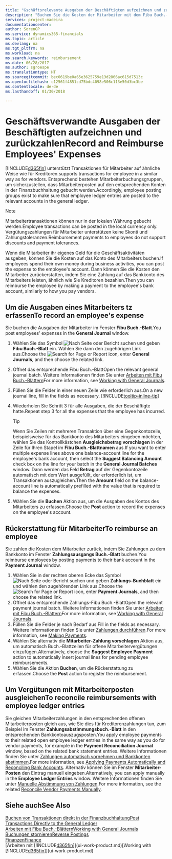```yaml
---
title: "Gschäftsrelevante Ausgaben der Beschäftigten aufzeichnen und zurückzahlen | Microsoft Docs"
description: "Buchen Sie die Kosten der Mitarbeiter mit dem Fibu Buch.-Blatt zu dem Konto und buchen Sie später die Zahlung an das Bankkonto des Mitarbeiters, dem die geschäftsverwandten Ausgaben zurückzuerstatten sind."
services: project-madeira
documentationcenter: 
author: SorenGP
ms.service: dynamics365-financials
ms.topic: article
ms.devlang: na
ms.tgt_pltfrm: na
ms.workload: na
ms.search.keywords: reimbursement
ms.date: 06/28/2017
ms.author: sgroespe
ms.translationtype: HT
ms.sourcegitcommit: bec0619be0a65e3625759e13d2866ac615d7513c
ms.openlocfilehash: c12561f4851cd75bdc4098e506c113e50d3bc3be
ms.contentlocale: de-de
ms.lasthandoff: 01/30/2018

---
```

# <a name="record-and-reimburse-employees-expenses"></a><span data-ttu-id="45b3e-103">Geschäftsverwandte Ausgaben der Beschäftigten aufzeichnen und zurückzahlen</span><span class="sxs-lookup"><span data-stu-id="45b3e-103">Record and Reimburse Employees' Expenses</span></span>
[!INCLUDE[d365fin](includes/d365fin_md.md)] <span data-ttu-id="45b3e-104"> unterstützt Transaktionen für Mitarbeiter auf ähnliche Weise wie für Kreditoren.</span><span class="sxs-lookup"><span data-stu-id="45b3e-104">supports transactions for employee in a similar way as for vendors.</span></span> <span data-ttu-id="45b3e-105">Entsprechend bestehen Mitarbeiterbuchungsgruppen, um sicherzustellen, dass Mitarbeiterposten auf den entsprechenden Konten in der Finanzbuchhaltung gebucht werden.</span><span class="sxs-lookup"><span data-stu-id="45b3e-105">Accordingly, employee posting groups exist to make sure that employee ledger entries are posted to the relevant accounts in the general ledger.</span></span>

> [!NOTE]  
> <span data-ttu-id="45b3e-106">Mitarbeitertransaktionen können nur in der lokalen Währung gebucht werden.</span><span class="sxs-lookup"><span data-stu-id="45b3e-106">Employee transactions can be posted in the local currency only.</span></span> <span data-ttu-id="45b3e-107">Vergütungszahlungen für Mitarbeiter unterstützen keine Skonti und Zahlungstoleranzen.</span><span class="sxs-lookup"><span data-stu-id="45b3e-107">Reimbursement payments to employees do not support discounts and payment tolerances.</span></span>

<span data-ttu-id="45b3e-108">Wenn die Mitarbeiter ihr eigenes Geld für die Geschäftsaktivitäten ausgeben, können Sie die Kosten auf das Konto des Mitarbeiters buchen.</span><span class="sxs-lookup"><span data-stu-id="45b3e-108">If employees spend their own money during business activities, you can post the expense to the employee's account.</span></span> <span data-ttu-id="45b3e-109">Dann können Sie die Kosten den Mitarbeiter zurückerstatten, indem Sie eine Zahlung auf das Bankkonto des Mitarbeiters leisten, ähnlich wie Sie Kreditoren bezahlen.</span><span class="sxs-lookup"><span data-stu-id="45b3e-109">Then you can reimburse the employee by making a payment to the employee's bank account, similarly to how you pay vendors.</span></span>

## <a name="to-record-an-employees-expense"></a><span data-ttu-id="45b3e-110">Um die Ausgaben eines Mitarbeiters tz erfassen</span><span class="sxs-lookup"><span data-stu-id="45b3e-110">To record an employee's expense</span></span>
<span data-ttu-id="45b3e-111">Sie buchen die Ausgaben der Mitarbeiter im Fenster **Fibu Buch.-Blatt**.</span><span class="sxs-lookup"><span data-stu-id="45b3e-111">You post employees' expenses in the **General Journal** window.</span></span>
1. <span data-ttu-id="45b3e-112">Wählen Sie das Symbol ![Nach Seite oder Bericht suchen](media/ui-search/search_small.png "Nach Seite oder Bericht suchen") und geben **Fibu Buch.-Blatt** ein. Wählen Sie dann den zugehörigen Link aus.</span><span class="sxs-lookup"><span data-stu-id="45b3e-112">Choose the ![Search for Page or Report](media/ui-search/search_small.png "Search for Page or Report icon") icon, enter **General Journals**, and then choose the related link.</span></span>
2. <span data-ttu-id="45b3e-113">Öffnet das entsprechende Fibu Buch.-Blatt</span><span class="sxs-lookup"><span data-stu-id="45b3e-113">Open the relevant general journal batch.</span></span> <span data-ttu-id="45b3e-114">Weitere Informationen finden Sie unter [Arbeiten mit Fibu Buch.-Blättern](ui-work-general-journals.md)</span><span class="sxs-lookup"><span data-stu-id="45b3e-114">For more information, see [Working with General Journals](ui-work-general-journals.md).</span></span>
3. <span data-ttu-id="45b3e-115">Füllen Sie die Felder in einer neuen Zeile wie erforderlich aus.</span><span class="sxs-lookup"><span data-stu-id="45b3e-115">On a new journal line, fill in the fields as necessary.</span></span> [!INCLUDE[tooltip-inline-tip](includes/tooltip-inline-tip_md.md)]    
4. <span data-ttu-id="45b3e-116">Wiederholen Sie Schritt 3 für alle Ausgaben, die der Beschäftigte hatte.</span><span class="sxs-lookup"><span data-stu-id="45b3e-116">Repeat step 3 for all the expenses that the employee has incurred.</span></span>

    > [!TIP]  
    > <span data-ttu-id="45b3e-117">Wenn Sie Zeilen mit mehreren Transaktion über eine Gegenkontozeile, beispielsweise für das Bankkonto des Mitarbeiters eingeben möchten, wählen Sie das Kontrollkästchen **Ausgleichsbetrag vorschlagen** in der Zeile für Ihren Stapel im **Fibu Buch.-Blattnamen** aus.</span><span class="sxs-lookup"><span data-stu-id="45b3e-117">If you want to enter multiple expense lines above one balance-account line for the employee's bank account, then select the **Suggest Balancing Amount** check box on the line for your batch in the **General Journal Batches** window.</span></span> <span data-ttu-id="45b3e-118">Dann werden das Feld **Betrag** auf der Gegenkontozeile automatisch mit dem Wert ausgefüllt, der erforderlich ist, um Transaktionen auszugleichen.</span><span class="sxs-lookup"><span data-stu-id="45b3e-118">Then the **Amount** field on the balance-account line is automatically prefilled with the value that is required to balance the expenses.</span></span>
5. <span data-ttu-id="45b3e-119">Wählen Sie die **Buchen** Aktion aus, um die Ausgaben des Kontos des Mitarbeiters zu erfassen.</span><span class="sxs-lookup"><span data-stu-id="45b3e-119">Choose the **Post** action to record the expenses on the employee's account.</span></span>

## <a name="to-reimburse-an-employee"></a><span data-ttu-id="45b3e-120">Rückerstattung für Mitarbeiter</span><span class="sxs-lookup"><span data-stu-id="45b3e-120">To reimburse an employee</span></span>
<span data-ttu-id="45b3e-121">Sie zahlen die Kosten dem Mitarbeiter zurück, indem Sie Zahlungen zu dem Bankkonto im Fenster **Zahlungsausgangs Buch.-Blatt** buchen.</span><span class="sxs-lookup"><span data-stu-id="45b3e-121">You reimburse employees by posting payments to their bank account in the **Payment Journal** window.</span></span>
1. <span data-ttu-id="45b3e-122">Wählen Sie in der rechten oberen Ecke das Symbol ![Nach Seite oder Bericht suchen](media/ui-search/search_small.png "Nach Seite oder Bericht suchen") und geben **Zahlungs-Buchblatt** ein und wählen den zugehörenden Link aus.</span><span class="sxs-lookup"><span data-stu-id="45b3e-122">Choose the ![Search for Page or Report](media/ui-search/search_small.png "Search for Page or Report icon") icon, enter **Payment Journals**, and then choose the related link.</span></span>
2. <span data-ttu-id="45b3e-123">Öffnet das entsprechende Zahlungs-Fibu Buch.-Blatt</span><span class="sxs-lookup"><span data-stu-id="45b3e-123">Open the relevant payment journal batch.</span></span> <span data-ttu-id="45b3e-124">Weitere Informationen finden Sie unter [Arbeiten mit Fibu Buch.-Blättern](ui-work-general-journals.md)</span><span class="sxs-lookup"><span data-stu-id="45b3e-124">For more information, see [Working with General Journals](ui-work-general-journals.md).</span></span>
3. <span data-ttu-id="45b3e-125">Füllen Sie die Felder je nach Bedarf aus.</span><span class="sxs-lookup"><span data-stu-id="45b3e-125">Fill in the fields as necessary.</span></span> <span data-ttu-id="45b3e-126">Weitere Informationen finden Sie unter [Zahlungen durchführen](payables-make-payments.md).</span><span class="sxs-lookup"><span data-stu-id="45b3e-126">For more information, see [Making Payments](payables-make-payments.md).</span></span>
4. <span data-ttu-id="45b3e-127">Wählen Sie alternativ die **Mitarbeiter-Zahlung vorschlagen** Aktion aus, um automatisch Buch.-Blattzeilen für offene Mitarbeitervergütungen einzufügen.</span><span class="sxs-lookup"><span data-stu-id="45b3e-127">Alternatively, choose the **Suggest Employee Payment** action to automatically insert journal lines for pending employee reimbursements.</span></span>
5. <span data-ttu-id="45b3e-128">Wählen Sie die Aktion **Buchen**, um die Rückerstattung zu erfassen.</span><span class="sxs-lookup"><span data-stu-id="45b3e-128">Choose the **Post** action to register the reimbursement.</span></span>  

## <a name="to-reconcile-reimbursements-with-employee-ledger-entries"></a><span data-ttu-id="45b3e-129">Um Vergütungen mit Mitarbeiterposten ausgleichen</span><span class="sxs-lookup"><span data-stu-id="45b3e-129">To reconcile reimbursements with employee ledger entries</span></span>
<span data-ttu-id="45b3e-130">Sie gleichen Mitarbeiterzahlungen in den entsprechenden offenen Mitarbeiterposten gleich aus, wie Sie dies für Kreditorenzahlungen tun, zum Beispiel im Fenster **Zahlungsabstimmungsbuch.-Blatt** in den entsprechenden Bankkontoauszugsposten.</span><span class="sxs-lookup"><span data-stu-id="45b3e-130">You apply employee payments to their related open employee ledger entries in the same way as you do for vendor payments, for example in the **Payment Reconciliation Journal** window, based on the related bank statement entries.</span></span> <span data-ttu-id="45b3e-131">Weitere Informationen finden Sie unter [Zahlungen automatisch vornehmen und Bankkonten abstimmen](receivables-apply-payments-auto-reconcile-bank-accounts.md).</span><span class="sxs-lookup"><span data-stu-id="45b3e-131">For more information, see [Applying Payments Automatically and Reconciling Bank Accounts](receivables-apply-payments-auto-reconcile-bank-accounts.md).</span></span> <span data-ttu-id="45b3e-132">Alternativ können Sie im Fenster **Mitarbeiter-Posten** den Eintrag manuell eingeben.</span><span class="sxs-lookup"><span data-stu-id="45b3e-132">Alternatively, you can apply manually in the **Employee Ledger Entries** window.</span></span> <span data-ttu-id="45b3e-133">Weitere Informationen finden Sie unter [Manuelle Abstimmung von Zahlungen](payables-how-apply-purchase-transactions-manually.md).</span><span class="sxs-lookup"><span data-stu-id="45b3e-133">For more information, see the related [Reconcile Vendor Payments Manually](payables-how-apply-purchase-transactions-manually.md).</span></span>  

## <a name="see-also"></a><span data-ttu-id="45b3e-134">Siehe auch</span><span class="sxs-lookup"><span data-stu-id="45b3e-134">See Also</span></span>
[<span data-ttu-id="45b3e-135">Buchen von Transaktionen direkt in der Finanzbuchhaltung</span><span class="sxs-lookup"><span data-stu-id="45b3e-135">Post Transactions Directly to the General Ledger</span></span>](finance-how-post-transactions-directly.md)  
[<span data-ttu-id="45b3e-136">Arbeiten mit Fibu Buch.-Blättern</span><span class="sxs-lookup"><span data-stu-id="45b3e-136">Working with General Journals</span></span>](ui-work-general-journals.md)  
[<span data-ttu-id="45b3e-137">Buchungen stornieren</span><span class="sxs-lookup"><span data-stu-id="45b3e-137">Reverse Postings</span></span>](finance-how-reverse-journal-posting.md)  
[<span data-ttu-id="45b3e-138">Finanzen</span><span class="sxs-lookup"><span data-stu-id="45b3e-138">Finance</span></span>](finance.md)  
<span data-ttu-id="45b3e-139">[Arbeiten mit [!INCLUDE[d365fin](includes/d365fin_md.md)]](ui-work-product.md)</span><span class="sxs-lookup"><span data-stu-id="45b3e-139">[Working with [!INCLUDE[d365fin](includes/d365fin_md.md)]](ui-work-product.md)</span></span>  

